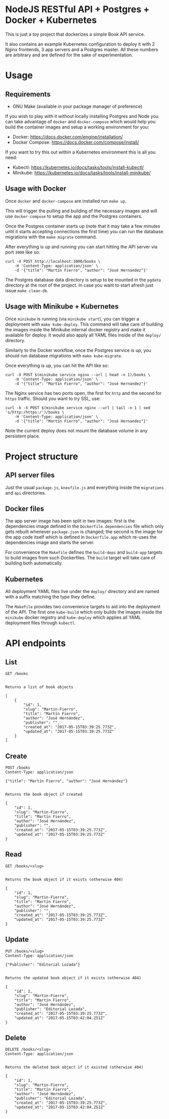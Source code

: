 # NodeJS RESTful API + Postgres + Docker + Kubernetes

This is just a toy project that dockerizes a simple Book API service.

It also contains an example Kubernetes configuration to deploy it with
2 Nginx frontends, 3 app servers and a Postgres master. All these
numbers are arbitrary and are defined for the sake of experimentation.

# Usage

## Requirements

- GNU Make (available in your package manager of preference)

If you wish to play with it without locally installing Postgres and
Node you can take advantage of `docker` and `docker-compose` which
would help you build the container images and setup a working
environment for you:

- Docker: https://docs.docker.com/engine/installation/
- Docker Compose: https://docs.docker.com/compose/install/

If you want to try this out within a Kubernetes environment this is
all you need:

- Kubectl: https://kubernetes.io/docs/tasks/tools/install-kubectl/
- Minikube: https://kubernetes.io/docs/tasks/tools/install-minikube/

## Usage with Docker

Once `docker` and `docker-compose` are installed run `make up`.

This will trigger the pulling and building of the necessary images and
will use `docker-compose` to setup the app and the Postgres
containers.

Once the Postgres container starts up (note that it may take a few
minutes until it starts accepting connections the first time) you can
run the database migrations with the `make migrate` command.

After everything is up and running you can start hitting the API
server via port `3000` like so:

    curl -X POST http://localhost:3000/books \
        -H 'Content-Type: application/json' \
        -d '{"title": "Martín Fierro", "author": "José Hernandez"}'

The Postgres database data directory is setup to be mounted in the
`pgdata` directory at the root of the project. In case you want to
start afresh just issue `make clean-db`.

## Usage with Minikube + Kubernetes

Once `minikube` is running (via `minikube start`), you can trigger a
deployment with `make kube-deploy`. This command will take care of
building the images inside the Minikube internal docker registry and
make it available for deploy. It would also apply all YAML files
inside of the `deploy/` directory.

Similarly to the Docker workflow, once the Postgres service is up, you
should run database migrations with `make kube-migrate`.

Once everything is up, you can hit the API like so:

    curl -X POST $(minikube service nginx --url | head -n 1)/books \
        -H 'Content-Type: application/json' \
        -d '{"title": "Martín Fierro", "author": "José Hernandez"}'

The Nginx service has two ports open, the first for `http` and the
second for `https` traffic. Should you want to try SSL, use:

    curl -k -X POST $(minikube service nginx --url | tail -n 1 | sed 's/http:/https:/')/books \
        -H 'Content-Type: application/json' \
        -d '{"title": "Martín Fierro", "author": "José Hernandez"}'

Note the current deploy does not mount the database volume in any
persistent place.

# Project structure

## API server files

Just the usual `package.js`, `knexfile.js` and everything inside the
`migrations` and `api` directories.

## Docker files

The app server image has been split in two images: first is the
dependencies image defined in the `Dockerfile.dependencies` file which
only gets rebuilt whenever `package.json` is changed; the second is
the image for the app code itself which is defined in `Dockerfile.app`
which re-uses the dependencies image and starts the server.

For convenience the `Makefile` defines the `build-deps` and
`build-app` targets to build images from such Dockerfiles. The `build`
target will take care of building both automatically.

## Kubernetes

All deployment YAML files live under the `deploy/` directory and are
named with a suffix matching the type they define.

The `Makefile` provides two convenience targets to aid into the
deployment of the API. The first one `kube-build` which only builds
the images inside the `minikube` docker registry and `kube-deploy`
which applies all YAML deployment files through `kubectl`.

# API endpoints

## List

    GET /books


    Returns a list of book objects

    [
        {
            "id": 1,
            "slug": "Martin-Fierro",
            "title": "Martín Fierro",
            "author": "José Hernández",
            "publisher": "",
            "created_at": "2017-05-15T03:39:25.773Z",
            "updated_at": "2017-05-15T03:39:25.773Z"
        }
    ]

## Create

    POST /books
    Content-Type: application/json

    {"title": "Martín Fierro", "author": "José Hernández"}


    Returns the book object if created

    {
        "id": 1,
        "slug": "Martin-Fierro",
        "title": "Martín Fierro",
        "author": "José Hernández",
        "publisher": "",
        "created_at": "2017-05-15T03:39:25.773Z",
        "updated_at": "2017-05-15T03:39:25.773Z"
    }

## Read

    GET /books/<slug>


    Returns the book object if it exists (otherwise 404)

    {
        "id": 1,
        "slug": "Martin-Fierro",
        "title": "Martín Fierro",
        "author": "José Hernández",
        "publisher": "",
        "created_at": "2017-05-15T03:39:25.773Z",
        "updated_at": "2017-05-15T03:39:25.773Z"
    }

## Update

    PUT /books/<slug>
    Content-Type: application/json

    {"Publisher": "Editorial Lozada"}


    Returns the updated book object if it exists (otherwise 404)

    {
        "id": 1,
        "slug": "Martin-Fierro",
        "title": "Martín Fierro",
        "author": "José Hernández",
        "publisher": "Editorial Lozada",
        "created_at": "2017-05-15T03:39:25.773Z",
        "updated_at": "2017-05-15T03:42:04.251Z"
    }

## Delete

    DELETE /books/<slug>
    Content-Type: application/json


    Returns the deleted book object if it existed (otherwise 404)

    {
        "id": 1,
        "slug": "Martin-Fierro",
        "title": "Martín Fierro",
        "author": "José Hernández",
        "publisher": "Editorial Lozada",
        "created_at": "2017-05-15T03:39:25.773Z",
        "updated_at": "2017-05-15T03:42:04.251Z"
    }
